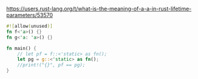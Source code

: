 https://users.rust-lang.org/t/what-is-the-meaning-of-a-a-in-rust-lifetime-parameters/53570

```rust
#![allow(unused)]
fn f<'a>() {}
fn g<'a: 'a>() {}

fn main() {
    // let pf = f::<'static> as fn();
    let pg = g::<'static> as fn();
    //print!("{}", pf == pg);
}
```